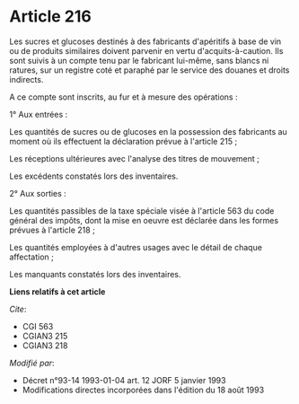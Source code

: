 # Article 216

Les sucres et glucoses destinés à des fabricants d'apéritifs à base de vin ou de produits similaires doivent parvenir en
vertu d'acquits-à-caution. Ils sont suivis à un compte tenu par le fabricant lui-même, sans blancs ni ratures, sur un
registre coté et paraphé par le service des douanes et droits indirects.

A ce compte sont inscrits, au fur et à mesure des opérations :

1° Aux entrées :

Les quantités de sucres ou de glucoses en la possession des fabricants au moment où ils effectuent la déclaration prévue à
l'article 215 ; 

Les réceptions ultérieures avec l'analyse des titres de mouvement ; 

Les excédents constatés lors des inventaires. 

2° Aux sorties :

Les quantités passibles de la taxe spéciale visée à l'article 563 du code général des impôts, dont la mise en oeuvre est
déclarée dans les formes prévues à l'article 218 ; 

Les quantités employées à d'autres usages avec le détail de chaque affectation ; 

Les manquants constatés lors des inventaires.

**Liens relatifs à cet article**

_Cite_:

  - CGI 563
  - CGIAN3 215
  - CGIAN3 218

_Modifié par_:

  - Décret n°93-14 1993-01-04 art. 12 JORF 5 janvier 1993
  - Modifications directes incorporées dans l'édition du 18 août 1993
